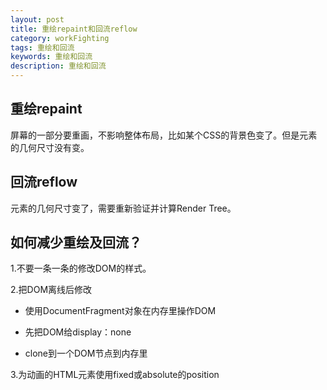 ```yaml
---
layout: post
title: 重绘repaint和回流reflow
category: workFighting
tags: 重绘和回流
keywords: 重绘和回流
description: 重绘和回流
---
```


## 重绘repaint
屏幕的一部分要重画，不影响整体布局，比如某个CSS的背景色变了。但是元素的几何尺寸没有变。

## 回流reflow
元素的几何尺寸变了，需要重新验证并计算Render Tree。

## 如何减少重绘及回流？
1.不要一条一条的修改DOM的样式。

2.把DOM离线后修改

  - 使用DocumentFragment对象在内存里操作DOM
  
  - 先把DOM给display：none
  
  - clone到一个DOM节点到内存里
  
3.为动画的HTML元素使用fixed或absolute的position
